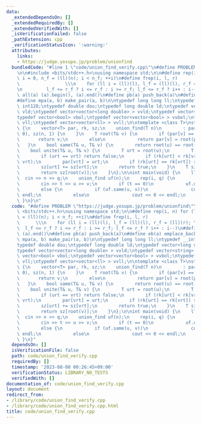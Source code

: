 ```yaml
---
data:
  _extendedDependsOn: []
  _extendedRequiredBy: []
  _extendedVerifiedWith: []
  _isVerificationFailed: false
  _pathExtension: cpp
  _verificationStatusIcon: ':warning:'
  attributes:
    links:
    - https://judge.yosupo.jp/problem/unionfind
  bundledCode: "#line 1 \"code/union_find_verify.cpp\"\n#define PROBLEM \"https://judge.yosupo.jp/problem/unionfind\"\
    \n\n#include <bits/stdc++.h>\nusing namespace std;\n\n#define rep(i, n) for (ll\
    \ i = 0, n_f = (ll)(n); i < n_f; ++i)\n#define frep(i, l, r)                 \
    \                 \\\n    for (ll i = (ll)(l), l_f = (ll)(l), r_f = (ll)(r); \\\
    \n         l_f <= r_f ? i <= r_f : i >= r_f; l_f <= r_f ? i++ : i--)\n#define\
    \ all(a) (a).begin(), (a).end()\n#define pb(a) push_back(a)\n#define eb(a) emplace_back(a)\n\
    #define mpa(a, b) make_pair(a, b)\n\ntypedef long long ll;\ntypedef __int128_t\
    \ int128;\ntypedef double dou;\ntypedef long double ld;\ntypedef vector<long double>\
    \ vld;\ntypedef vector<vector<long double> > vvld;\ntypedef vector<string> vstr;\n\
    typedef vector<bool> vbol;\ntypedef vector<vector<bool> > vvbol;\ntypedef vector<ll>\
    \ vll;\ntypedef vector<vector<ll> > vvll;\n\ntemplate <class T>\nstruct union_find\
    \ {\n    vector<T> par, rk, sz;\n    union_find(T n)\n        : par(n, -1), rk(n,\
    \ 0), sz(n, 1) {\n    }\n    T root(T& v) {\n        if (par[v] == -1)\n     \
    \       return v;\n        else\n            return par[v] = root(par[v]);\n \
    \   }\n    bool same(T& u, T& v) {\n        return root(u) == root(v);\n    }\n\
    \    bool unite(T& u, T& v) {\n        T urt = root(u);\n        T vrt = root(v);\n\
    \        if (urt == vrt) return false;\n        if (rk[urt] < rk[vrt]) swap(urt,\
    \ vrt);\n        par[vrt] = urt;\n        if (rk[urt] == rk[vrt]) rk[urt]++;\n\
    \        sz[urt] += sz[vrt];\n        return true;\n    }\n    T size(T& v) {\n\
    \        return sz[root(v)];\n    }\n};\n\nint main(void) {\n    ll n, q;\n  \
    \  cin >> n >> q;\n    union_find uf(n);\n    rep(i, q) {\n        ll t, u, v;\n\
    \        cin >> t >> u >> v;\n        if (t == 0)\n            uf.unite(u, v);\n\
    \        else {\n            if (uf.same(u, v))\n                cout << 1 <<\
    \ endl;\n            else\n                cout << 0 << endl;\n        }\n   \
    \ }\n}\n"
  code: "#define PROBLEM \"https://judge.yosupo.jp/problem/unionfind\"\n\n#include\
    \ <bits/stdc++.h>\nusing namespace std;\n\n#define rep(i, n) for (ll i = 0, n_f\
    \ = (ll)(n); i < n_f; ++i)\n#define frep(i, l, r)                            \
    \      \\\n    for (ll i = (ll)(l), l_f = (ll)(l), r_f = (ll)(r); \\\n       \
    \  l_f <= r_f ? i <= r_f : i >= r_f; l_f <= r_f ? i++ : i--)\n#define all(a) (a).begin(),\
    \ (a).end()\n#define pb(a) push_back(a)\n#define eb(a) emplace_back(a)\n#define\
    \ mpa(a, b) make_pair(a, b)\n\ntypedef long long ll;\ntypedef __int128_t int128;\n\
    typedef double dou;\ntypedef long double ld;\ntypedef vector<long double> vld;\n\
    typedef vector<vector<long double> > vvld;\ntypedef vector<string> vstr;\ntypedef\
    \ vector<bool> vbol;\ntypedef vector<vector<bool> > vvbol;\ntypedef vector<ll>\
    \ vll;\ntypedef vector<vector<ll> > vvll;\n\ntemplate <class T>\nstruct union_find\
    \ {\n    vector<T> par, rk, sz;\n    union_find(T n)\n        : par(n, -1), rk(n,\
    \ 0), sz(n, 1) {\n    }\n    T root(T& v) {\n        if (par[v] == -1)\n     \
    \       return v;\n        else\n            return par[v] = root(par[v]);\n \
    \   }\n    bool same(T& u, T& v) {\n        return root(u) == root(v);\n    }\n\
    \    bool unite(T& u, T& v) {\n        T urt = root(u);\n        T vrt = root(v);\n\
    \        if (urt == vrt) return false;\n        if (rk[urt] < rk[vrt]) swap(urt,\
    \ vrt);\n        par[vrt] = urt;\n        if (rk[urt] == rk[vrt]) rk[urt]++;\n\
    \        sz[urt] += sz[vrt];\n        return true;\n    }\n    T size(T& v) {\n\
    \        return sz[root(v)];\n    }\n};\n\nint main(void) {\n    ll n, q;\n  \
    \  cin >> n >> q;\n    union_find uf(n);\n    rep(i, q) {\n        ll t, u, v;\n\
    \        cin >> t >> u >> v;\n        if (t == 0)\n            uf.unite(u, v);\n\
    \        else {\n            if (uf.same(u, v))\n                cout << 1 <<\
    \ endl;\n            else\n                cout << 0 << endl;\n        }\n   \
    \ }\n}"
  dependsOn: []
  isVerificationFile: false
  path: code/union_find_verify.cpp
  requiredBy: []
  timestamp: '2023-08-08 00:26:45+09:00'
  verificationStatus: LIBRARY_NO_TESTS
  verifiedWith: []
documentation_of: code/union_find_verify.cpp
layout: document
redirect_from:
- /library/code/union_find_verify.cpp
- /library/code/union_find_verify.cpp.html
title: code/union_find_verify.cpp
---
```

